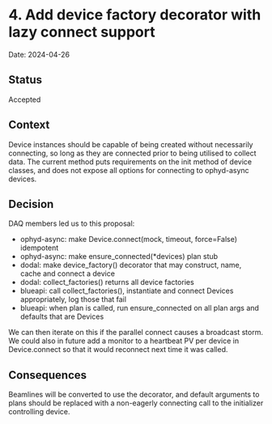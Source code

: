 # 4. Add device factory decorator with lazy connect support

Date: 2024-04-26

## Status

Accepted

## Context

Device instances should be capable of being created without necessarily connecting, so long as they are connected prior to being utilised to collect data. The current method puts requirements on the init method of device classes, and does not expose all options for connecting to ophyd-async devices.

## Decision

DAQ members led us to this proposal:

- ophyd-async: make Device.connect(mock, timeout, force=False) idempotent
- ophyd-async: make ensure_connected(\*devices) plan stub
- dodal: make device_factory() decorator that may construct, name, cache and connect a device
- dodal: collect_factories() returns all device factories
- blueapi: call collect_factories(), instantiate and connect Devices appropriately, log those that fail
- blueapi: when plan is called, run ensure_connected on all plan args and defaults that are Devices

We can then iterate on this if the parallel connect causes a broadcast storm. We could also in future add a monitor to a heartbeat PV per device in Device.connect so that it would reconnect next time it was called.

## Consequences

Beamlines will be converted to use the decorator, and default arguments to plans should be replaced with a non-eagerly connecting call to the initializer controlling device.
